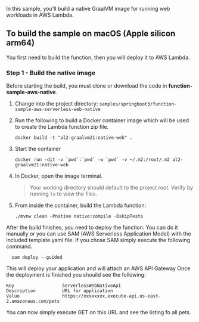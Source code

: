 In this sample, you'll build a native GraalVM image for running web workloads in AWS Lambda.


## To build the sample on macOS (Apple silicon arm64)

You first need to build the function, then you will deploy it to AWS Lambda.

### Step 1 - Build the native image

Before starting the build, you must clone or download the code in **function-sample-aws-native**.

1. Change into the project directory: `samples/springboot3/function-sample-aws-serverless-web-native`
2. Run the following to build a Docker container image which will be used to create the Lambda function zip file. 
   ```
   docker build -t "al2-graalvm21:native-web" .
   ```
3. Start the container
   ```
   docker run -dit -v `pwd`:`pwd` -w `pwd` -v ~/.m2:/root/.m2 al2-graalvm21:native-web
   ```
4. In Docker, open the image terminal. 

   > Your working directory should default to the project root. Verify by running `ls` to view the files.

6. From inside the container, build the Lambda function:
   ```
   ./mvnw clean -Pnative native:compile -DskipTests
   ```

After the build finishes, you need to deploy the function.
You can do it manually or you can use SAM (AWS Serverless Application Model) with the included template.yaml file.
If you chose SAM simply execute the following command.
 ```
   sam deploy --guided
 ```
 This will deploy your application and will attach an AWS API Gateway
Once the deployment is finished you shouild see the following:
```
Key                  ServerlessWebNativeApi
Description          URL for application
Value                https://xxxxxxxx.execute-api.us-east-2.amazonaws.com/pets 
```

You can now simply execute GET on this URL and see the listing fo all pets. 
